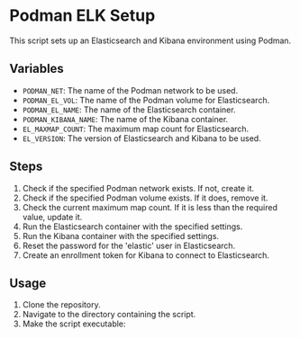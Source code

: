# Podman ELK Setup

This script sets up an Elasticsearch and Kibana environment using Podman.

## Variables

- `PODMAN_NET`: The name of the Podman network to be used.
- `PODMAN_EL_VOL`: The name of the Podman volume for Elasticsearch.
- `PODMAN_EL_NAME`: The name of the Elasticsearch container.
- `PODMAN_KIBANA_NAME`: The name of the Kibana container.
- `EL_MAXMAP_COUNT`: The maximum map count for Elasticsearch.
- `EL_VERSION`: The version of Elasticsearch and Kibana to be used.

## Steps

1. Check if the specified Podman network exists. If not, create it.
2. Check if the specified Podman volume exists. If it does, remove it.
3. Check the current maximum map count. If it is less than the required value, update it.
4. Run the Elasticsearch container with the specified settings.
5. Run the Kibana container with the specified settings.
6. Reset the password for the 'elastic' user in Elasticsearch.
7. Create an enrollment token for Kibana to connect to Elasticsearch.

## Usage

1. Clone the repository.
2. Navigate to the directory containing the script.
3. Make the script executable: